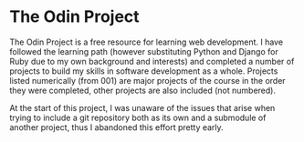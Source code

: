 # The Odin Project

The Odin Project is a free resource for learning web development. I have followed the learning path (however substituting Python and Django for Ruby due to my own background and interests) and completed a number of projects to build my skills in software development as a whole. Projects listed numerically (from 001) are major projects of the course in the order they were completed, other projects are also included (not numbered).

At the start of this project, I was unaware of the issues that arise when trying to include a git repository both as its own and a submodule of another project, thus I abandoned this effort pretty early.
